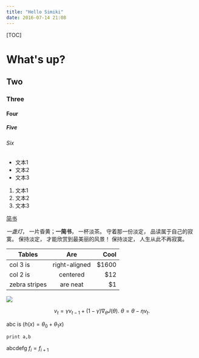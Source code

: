 ```yaml
---
title: "Hello Simiki"
date: 2016-07-14 21:08
---
```


[TOC]

# What's up? #

## Two
### Three
#### Four
##### Five
###### Six

- 文本1
- 文本2
- 文本3

1. 文本1
2. 文本2
3. 文本3

[简书](http://jianshu.io)

*一盏灯*， 一片昏黄；**一简书**， 一杯淡茶。 守着那一份淡定， 品读属于自己的寂寞。 保持淡定， 才能欣赏到最美丽的风景！ 保持淡定， 人生从此不再寂寞。

| Tables        | Are           | Cool  |
| ------------- |:-------------:| -----:|
| col 3 is      | right-aligned | $1600 |
| col 2 is      | centered      |   $12 |
| zebra stripes | are neat      |    $1 |

![](http://ww4.sinaimg.cn/bmiddle/aa397b7fjw1dzplsgpdw5j.jpg)

$$
v_t = \gamma v_{t-1} + (1-\gamma) \nabla_\theta J(\theta). \
\theta = \theta - \eta v_t.
$$

abc is $(h(x) = \theta_0 + \theta_1 x)$

	print a,b

abcdefg $f_i = f_{i + 1}$


